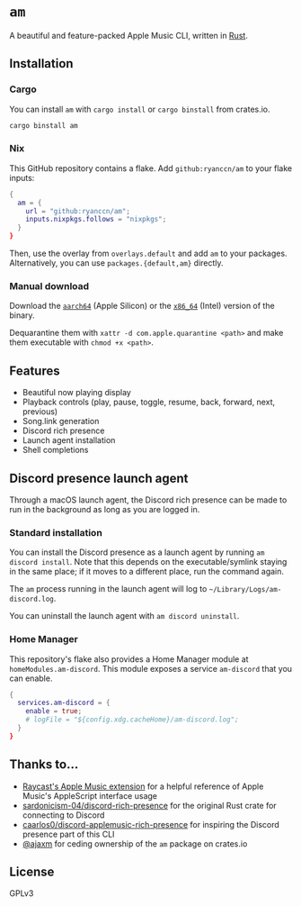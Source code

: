 # `am`

A beautiful and feature-packed Apple Music CLI, written in [Rust](https://www.rust-lang.org/).

## Installation

### Cargo

You can install `am` with `cargo install` or `cargo binstall` from crates.io.

```bash
cargo binstall am
```

### Nix

This GitHub repository contains a flake. Add `github:ryanccn/am` to your flake inputs:

```nix
{
  am = {
    url = "github:ryanccn/am";
    inputs.nixpkgs.follows = "nixpkgs";
  }
}
```

Then, use the overlay from `overlays.default` and add `am` to your packages. Alternatively, you can use `packages.{default,am}` directly.

### Manual download

Download the [`aarch64`](https://github.com/ryanccn/am/releases/latest/download/am-aarch64-apple-darwin) (Apple Silicon) or the [`x86_64`](https://github.com/ryanccn/am/releases/latest/download/am-x86_64-apple-darwin) (Intel) version of the binary.

Dequarantine them with `xattr -d com.apple.quarantine <path>` and make them executable with `chmod +x <path>`.

## Features

- Beautiful now playing display
- Playback controls (play, pause, toggle, resume, back, forward, next, previous)
- Song.link generation
- Discord rich presence
- Launch agent installation
- Shell completions

## Discord presence launch agent

Through a macOS launch agent, the Discord rich presence can be made to run in the background as long as you are logged in.

### Standard installation

You can install the Discord presence as a launch agent by running `am discord install`. Note that this depends on the executable/symlink staying in the same place; if it moves to a different place, run the command again.

The `am` process running in the launch agent will log to `~/Library/Logs/am-discord.log`.

You can uninstall the launch agent with `am discord uninstall`.

### Home Manager

This repository's flake also provides a Home Manager module at `homeModules.am-discord`. This module exposes a service `am-discord` that you can enable.

```nix
{
  services.am-discord = {
    enable = true;
    # logFile = "${config.xdg.cacheHome}/am-discord.log";
  }
}
```

## Thanks to...

- [Raycast's Apple Music extension](https://github.com/raycast/extensions/tree/main/extensions/music) for a helpful reference of Apple Music's AppleScript interface usage
- [sardonicism-04/discord-rich-presence](https://github.com/sardonicism-04/discord-rich-presence) for the original Rust crate for connecting to Discord
- [caarlos0/discord-applemusic-rich-presence](https://github.com/caarlos0/discord-applemusic-rich-presence) for inspiring the Discord presence part of this CLI
- [@ajaxm](https://github.com/ajaxm) for ceding ownership of the `am` package on crates.io

## License

GPLv3
